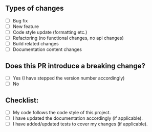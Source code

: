 ## Types of changes

<!--- What types of changes does your code introduce? Put an `x` in all the boxes that apply: -->

- [ ] Bug fix
- [ ] New feature
- [ ] Code style update (formatting etc.)
- [ ] Refactoring (no functional changes, no api changes)
- [ ] Build related changes
- [ ] Documentation content changes

## Does this PR introduce a breaking change?
- [ ] Yes (I have stepped the version number accordingly)
- [ ] No
      
## Checklist:

<!--- Go over all the following points, and put an `x` in all the boxes that apply. -->
<!--- If you're unsure about any of these, don't hesitate to ask. We're here to help! -->

- [ ] My code follows the code style of this project.
- [ ] I have updated the documentation accordingly (if applicable).
- [ ] I have added/updated tests to cover my changes (if applicable).

